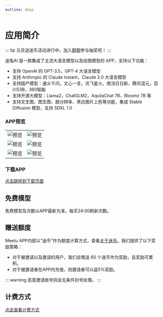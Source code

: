```yaml
---
outline: deep
---
```


# 应用简介

::: tip
元旦送迷币活动进行中，加入[群聊](/contact)参与抽奖吧！
:::

迷兔AI 是一款集成了主流大语言模型以及绘图模型的 APP，支持以下功能：

- 支持 OpenAI 的 GPT-3.5，GPT-4 大语言模型
- 支持 Anthropic 的 Claude instant，Claude 2.0 大语言模型
- 支持国产模型：通义千问，文心一言，讯飞星火，商汤日日新，腾讯混元，百川53B，360智脑
- 支持开源大模型：Llama2，ChatGLM2，AquilaChat 7B，Bloomz 7B 等
- 支持文生图、图生图、超分辨率、黑白图片上色等功能，集成 Stable Diffusion 模型，支持 SDXL 1.0

### APP预览

<table style="width: 100%; border-collapse: collapse;">
  <tr>
    <td>
      <img align="center" src="https://img.aoau.top/ai-server/assets/preview-space-1.png" alt="预览">
    </td>
    <td>
      <img src="https://img.aoau.top/ai-server/assets/preview-space-2.png" alt="预览">
    </td>
  </tr>
  <tr>
    <td>
      <img src="https://img.aoau.top/ai-server/assets/preview-space-3.png" alt="预览">
    </td>
    <td>
      <img src="https://img.aoau.top/ai-server/assets/preview-space-4.png" alt="预览">
    </td>
  </tr>
  <tr>
    <td>
      <img src="https://img.aoau.top/ai-server/assets/preview-space-5.png" alt="预览">
    </td>
    <td>
      <img src="https://img.aoau.top/ai-server/assets/preview-space-6.png" alt="预览">
    </td>
  </tr>
</table>


### 下载APP

[点击跳转到下载页面](/download)

## 免费模型

免费模型及次数以APP最新为准，每天24:00刷新次数。

## 赠送额度

Meetu APP内部以“迷币”作为额度计算方式，查看[关于迷币](/mibi)。我们提供了以下奖励策略：

- 对于被邀请以及邀请的用户，我们会赠送 60 个迷币作为奖励，且奖励可累积。
- 对于被邀请者在APP内充值，则邀请者可以返5%奖励。

::: warning
恶意邀请账号将会无条件封号处理。
::: 

## 计费方式

[点击查看计费方式](/mibi)
